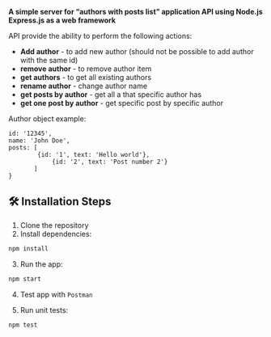 **A simple server for “authors with posts list” application API using Node.js  Express.js as a web framework**

API  provide the ability to perform the following actions:
- **Add author** - to add new author (should not be possible to add author with the same id)
- **remove author** - to remove author item
- **get authors** - to get all existing authors
- **rename author** - change author name
- **get posts by author** - get all a that specific author has
- **get one post by author** - get specific post by specific author

Author object example: 
```{
id: '12345',
name: 'John Doe',
posts: [
		{id: '1', text: 'Hello world'},
	        {id: '2', text: 'Post number 2'}
       ]
}
```

## 🛠️ Installation Steps

1. Clone the repository
2. Install dependencies:

```bash
npm install
```

3. Run the app:

```bash
npm start
```

4. Test app with ```Postman```

5. Run unit tests:
```bash
npm test
```
